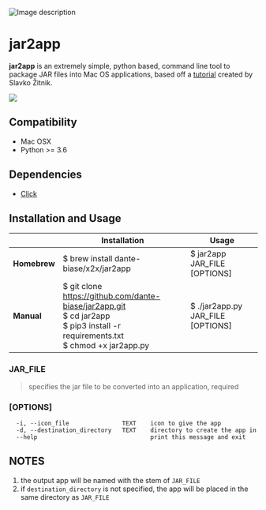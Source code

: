 ![Image description](https://i.ibb.co/mNy4nns/banner.png)


# jar2app

**jar2app** is an extremely simple, python based, command line tool to package JAR files into Mac OS applications, based off a [tutorial](http://www.zitnik.si/wordpress/2016/02/21/creating-a-mac-os-app-from-a-runnable-jar-file/) created by Slavko Žitnik.

![](https://i.ibb.co/k82VnnG/demo.gif)

## Compatibility
- Mac OSX
- Python >= 3.6

## Dependencies
- [Click](https://click.palletsprojects.com/en/7.x/#documentation)


## Installation and Usage

|          	| Installation                                                                                                                          	| Usage                           	|
|----------	|---------------------------------------------------------------------------------------------------------------------------------------	|---------------------------------	|
| **Homebrew** 	| $ brew install dante-biase/x2x/jar2app                                                                                          	| $ jar2app JAR_FILE [OPTIONS]      	|
| **Manual**   	| $ git clone https://github.com/dante-biase/jar2app.git<br>$ cd jar2app<br>$ pip3 install -r requirements.txt<br>$ chmod +x jar2app.py 	| $ ./jar2app.py JAR_FILE [OPTIONS] 	|

### JAR_FILE
> specifies the jar file to be converted into an application, required

### [OPTIONS]
```
  -i, --icon_file               TEXT    icon to give the app
  -d, --destination_directory   TEXT    directory to create the app in
  --help                                print this message and exit
```
## NOTES
1. the output app will be named with the stem of `JAR_FILE`
2. if `destination_directory` is not specified, the app will be placed in the same directory as `JAR_FILE`
